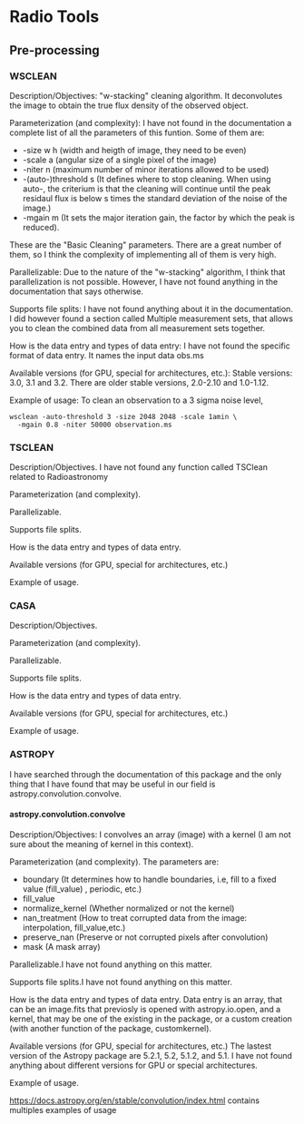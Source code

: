 # Radio Tools

## Pre-processing

### WSCLEAN

Description/Objectives: "w-stacking" cleaning algorithm. It deconvolutes the image to obtain the true flux density of the observed object.

Parameterization (and complexity): I have not found in the documentation a complete list of all the parameters of this funtion. Some of them are:
+ -size w h (width and heigth of image, they need to be even)
+ -scale a (angular size of a single pixel of the image)
+ -niter n (maximum number of minor iterations allowed to be used)
+ -(auto-)threshold s (It defines where to stop cleaning. When using auto-,    the criterium is that the cleaning will continue until the peak residaul flux is below s times the standard deviation of the noise of the image.)
+ -mgain m (It sets the major iteration gain, the factor by which the peak is reduced).

These are the "Basic Cleaning" parameters. There are a great number of them, so I think the complexity of implementing all of them is very high.


Parallelizable: Due to the nature of the "w-stacking" algorithm, I think that parallelization is not possible. However, I have not found anything in the documentation that says otherwise.

Supports file splits: I have not found anything about it in the documentation. I did however found a section called Multiple measurement sets, that allows you to clean the combined data from all measurement sets together. 

How is the data entry and types of data entry: I have not found the specific format of data entry. It names the input data obs.ms

Available versions (for GPU, special for architectures, etc.):
Stable versions: 3.0, 3.1 and 3.2. There are older stable versions, 2.0-2.10 and 1.0-1.12.

Example of usage: To clean an observation to a 3 sigma noise level,
```
wsclean -auto-threshold 3 -size 2048 2048 -scale 1amin \
  -mgain 0.8 -niter 50000 observation.ms
```

### TSCLEAN 

Description/Objectives. I have not found any function called TSClean related to Radioastronomy

Parameterization (and complexity).

Parallelizable.

Supports file splits.

How is the data entry and types of data entry.

Available versions (for GPU, special for architectures, etc.)


Example of usage.


### CASA

Description/Objectives.

Parameterization (and complexity).

Parallelizable.

Supports file splits.

How is the data entry and types of data entry.

Available versions (for GPU, special for architectures, etc.)

Example of usage.

### ASTROPY
I have searched through the documentation of this package and the only thing that I have found that may be useful in our field is astropy.convolution.convolve. 
#### astropy.convolution.convolve
Description/Objectives: I convolves an array (image) with a kernel (I am not sure about the meaning of kernel in this context).

Parameterization (and complexity). The parameters are:
+ boundary (It determines how to handle boundaries, i.e, fill to a fixed value (fill_value) , periodic, etc.)
+ fill_value 
+ normalize_kernel (Whether normalized or not the kernel)
+ nan_treatment (How to treat corrupted data from the image: interpolation, fill_value,etc.)
+ preserve_nan (Preserve or not corrupted pixels after convolution)
+ mask (A mask array)

Parallelizable.I have not found anything on this matter.

Supports file splits.I have not found anything on this matter.

How is the data entry and types of data entry. Data entry is an array, that can be an image.fits that previosly is opened with astropy.io.open, and a kernel, that may be one of the existing in the package, or a custom creation (with another function of the package, customkernel).

Available versions (for GPU, special for architectures, etc.) The lastest version of the Astropy package are 5.2.1, 5.2, 5.1.2, and 5.1. I have not found anything about different versions for GPU or special architectures.

Example of usage.

https://docs.astropy.org/en/stable/convolution/index.html contains multiples examples of usage






